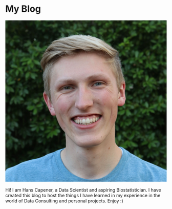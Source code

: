# My Blog

![](pfp.jpg)

Hi! I am Hans Capener, a Data Scientist and aspiring Biostatistician. I have created this blog to host the things I have learned in my experience in the world of Data Consulting and personal projects. Enjoy :)
